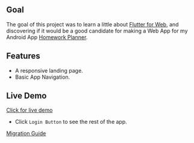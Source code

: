 ## Goal

The goal of this project was to learn a little about [Flutter for Web](https://flutter.dev/web), and discovering if it would be a good candidate for making a Web App for my Android App [Homework Planner](https://play.google.com/store/apps/details?id=com.siawo.android.planner).

## Features
- A responsive landing page.
- Basic App Navigation.

## Live Demo
[Click for live demo](https://plannerdev-bddea.firebaseapp.com/)
- Click `Login Button` to see the rest of the app.

[Migration Guide](https://github.com/flutter/flutter_web/blob/master/docs/migration_guide.md)
